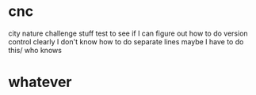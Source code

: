 # cnc
city nature challenge stuff
test to see if I can figure out how to do version control
clearly I don't know how to do separate lines
maybe I have to do this/
who knows
# whatever
